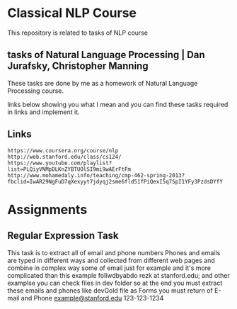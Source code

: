 # Classical NLP Course
This repository is related to tasks of NLP course
## tasks of Natural Language Processing | Dan Jurafsky, Christopher Manning

These tasks are done by me as a homework of Natural Language Processing course.

links below showing you what I mean and you can find these tasks required in links and implement it.

## Links
	https://www.coursera.org/course/nlp
	http://web.stanford.edu/class/cs124/
	https://www.youtube.com/playlist?list=PLQiyVNMpDLKnZYBTUOlSI9mi9wAErFtFm
	http://www.mohamedaly.info/teaching/cmp-462-spring-2013?fbclid=IwAR29NgFuD7qXexyyt7jdyqj2sme6fld51fPiQexI5q7SpI1YFy3PzdsDYfY

# Assignments
## Regular Expression Task
This task is to extract all of email and phone numbers
Phones and emails are typed in different ways and collected from different web pages and combine in complex way
some of email just for example and it's more complicated than this example
	follwdbyabdo rezk at stanford.edu; and other examplse you can check files in dev folder
so at the end you must extract these emails and phones like devGold file as
Forms you must return of E-mail and Phone
	example@stanford.edu
	123-123-1234

